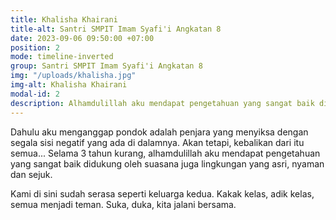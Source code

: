 ```yaml
---
title: Khalisha Khairani
title-alt: Santri SMPIT Imam Syafi'i Angkatan 8
date: 2023-09-06 09:50:00 +07:00
position: 2
mode: timeline-inverted
group: Santri SMPIT Imam Syafi'i Angkatan 8
img: "/uploads/khalisha.jpg"
img-alt: Khalisha Khairani
modal-id: 2
description: Alhamdulillah aku mendapat pengetahuan yang sangat baik didukung oleh suasana juga lingkungan yang asri, nyaman dan sejuk.
---
```


Dahulu aku menganggap pondok adalah penjara yang menyiksa dengan segala sisi negatif yang ada di dalamnya. Akan tetapi, kebalikan dari itu semua... Selama 3 tahun kurang, alhamdulillah aku mendapat pengetahuan yang sangat baik didukung oleh suasana juga lingkungan yang asri, nyaman dan sejuk.

Kami di sini sudah serasa seperti keluarga kedua. Kakak kelas, adik kelas, semua menjadi teman. Suka, duka, kita jalani bersama.
